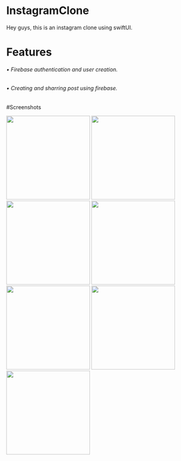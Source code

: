 # InstagramClone
Hey guys, this is an instagram clone using swiftUI.

<h1> Features </h1>
<h6> • Firebase authentication and user creation.</h6>
<h6> • Creating and sharring post using firebase.</h6>


#Screenshots

<img src="https://github.com/ashutoshpandey28/InstagramClone/blob/main/instagram_clone_mockups/Simulator%20Screen%20Shot%20-%20iPhone%2011%20-%202021-07-25%20at%2010.14.47_iphone12black_portrait.png" width=220/> <img src="https://github.com/ashutoshpandey28/InstagramClone/blob/main/instagram_clone_mockups/Simulator%20Screen%20Shot%20-%20iPhone%2011%20-%202021-07-25%20at%2010.14.55_iphone12black_portrait.png" width=220/> <img src="https://github.com/ashutoshpandey28/InstagramClone/blob/main/instagram_clone_mockups/Simulator%20Screen%20Shot%20-%20iPhone%2011%20-%202021-07-25%20at%2010.21.42_iphone12black_portrait.png" width=220/>
<img src="https://github.com/ashutoshpandey28/InstagramClone/blob/main/instagram_clone_mockups/Simulator%20Screen%20Shot%20-%20iPhone%2011%20-%202021-07-25%20at%2010.13.31_iphone12black_portrait.png" width=220/> <img src="https://github.com/ashutoshpandey28/InstagramClone/blob/main/instagram_clone_mockups/Simulator%20Screen%20Shot%20-%20iPhone%2011%20-%202021-07-25%20at%2010.13.35_iphone12black_portrait.png" width=220/>  <img src="https://github.com/ashutoshpandey28/InstagramClone/blob/main/instagram_clone_mockups/Simulator%20Screen%20Shot%20-%20iPhone%2011%20-%202021-07-25%20at%2010.21.47_iphone12black_portrait.png" width=220/> <img src="https://github.com/ashutoshpandey28/InstagramClone/blob/main/instagram_clone_mockups/Simulator%20Screen%20Shot%20-%20iPhone%2011%20-%202021-07-25%20at%2010.22.03_iphone12black_portrait.png" width=220/>
